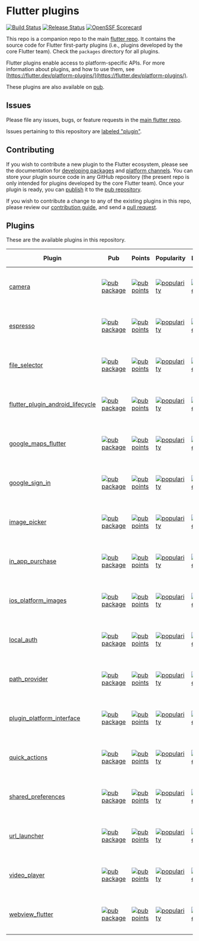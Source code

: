 # Flutter plugins

[![Build Status](https://api.cirrus-ci.com/github/flutter/plugins.svg)](https://cirrus-ci.com/github/flutter/plugins/main)
[![Release Status](https://github.com/flutter/plugins/actions/workflows/release.yml/badge.svg)](https://github.com/flutter/plugins/actions/workflows/release.yml)
[![OpenSSF Scorecard](https://api.securityscorecards.dev/projects/github.com/flutter/plugins/badge)](https://api.securityscorecards.dev/projects/github.com/flutter/plugins)

This repo is a companion repo to the main [flutter
repo](https://github.com/flutter/flutter). It contains the source code for
Flutter first-party plugins (i.e., plugins developed by the core Flutter team).
Check the `packages` directory for all plugins.

Flutter plugins enable access to platform-specific APIs. For more information
about plugins, and how to use them, see
[https://flutter.dev/platform-plugins/](https://flutter.dev/platform-plugins/).

These plugins are also available on
[pub](https://pub.dev/flutter/packages).

## Issues

Please file any issues, bugs, or feature requests in the [main flutter
repo](https://github.com/flutter/flutter/issues/new).

Issues pertaining to this repository are [labeled
"plugin"](https://github.com/flutter/flutter/issues?q=is%3Aopen+is%3Aissue+label%3Aplugin).

## Contributing

If you wish to contribute a new plugin to the Flutter ecosystem, please
see the documentation for [developing packages](https://flutter.dev/developing-packages/) and
[platform channels](https://flutter.dev/platform-channels/). You can store
your plugin source code in any GitHub repository (the present repo is only
intended for plugins developed by the core Flutter team). Once your plugin
is ready, you can [publish](https://flutter.dev/developing-packages/#publish) it
to the [pub repository](https://pub.dev/).

If you wish to contribute a change to any of the existing plugins in this repo,
please review our [contribution guide](https://github.com/flutter/plugins/blob/main/CONTRIBUTING.md),
and send a [pull request](https://github.com/flutter/plugins/pulls).

## Plugins
These are the available plugins in this repository.

| Plugin | Pub | Points | Popularity | Likes | Issues | Pull requests |
|--------|-----|--------|------------|-------|--------|---------------|
| [camera](./packages/camera/) | [![pub package](https://img.shields.io/pub/v/camera.svg)](https://pub.dev/packages/camera) | [![pub points](https://img.shields.io/pub/points/camera)](https://pub.dev/packages/camera/score) | [![popularity](https://img.shields.io/pub/popularity/camera)](https://pub.dev/packages/camera/score) | [![likes](https://img.shields.io/pub/likes/camera)](https://pub.dev/packages/camera/score) | [![GitHub issues by-label](https://img.shields.io/github/issues/flutter/flutter/p:%20camera?label=)](https://github.com/flutter/flutter/labels/p%3A%20camera) | [![GitHub pull requests by-label](https://img.shields.io/github/issues-pr/flutter/plugins/p:%20camera?label=)](https://github.com/flutter/plugins/labels/p%3A%20camera) |
| [espresso](./packages/espresso/) | [![pub package](https://img.shields.io/pub/v/espresso.svg)](https://pub.dev/packages/espresso) | [![pub points](https://img.shields.io/pub/points/espresso)](https://pub.dev/packages/espresso/score) | [![popularity](https://img.shields.io/pub/popularity/espresso)](https://pub.dev/packages/espresso/score) | [![likes](https://img.shields.io/pub/likes/espresso)](https://pub.dev/packages/espresso/score) | [![GitHub issues by-label](https://img.shields.io/github/issues/flutter/flutter/p:%20espresso?label=)](https://github.com/flutter/flutter/labels/p%3A%20espresso) | [![GitHub pull requests by-label](https://img.shields.io/github/issues-pr/flutter/plugins/p:%20espresso?label=)](https://github.com/flutter/plugins/labels/p%3A%20espresso) |
| [file_selector](./packages/file_selector/) | [![pub package](https://img.shields.io/pub/v/file_selector.svg)](https://pub.dev/packages/file_selector) | [![pub points](https://img.shields.io/pub/points/file_selector)](https://pub.dev/packages/file_selector/score) | [![popularity](https://img.shields.io/pub/popularity/file_selector)](https://pub.dev/packages/file_selector/score) | [![likes](https://img.shields.io/pub/likes/file_selector)](https://pub.dev/packages/file_selector/score) | [![GitHub issues by-label](https://img.shields.io/github/issues/flutter/flutter/p:%20file_selector?label=)](https://github.com/flutter/flutter/labels/p%3A%20file_selector) | [![GitHub pull requests by-label](https://img.shields.io/github/issues-pr/flutter/plugins/p:%20file_selector?label=)](https://github.com/flutter/plugins/labels/p%3A%20file_selector) |
| [flutter_plugin_android_lifecycle](./packages/flutter_plugin_android_lifecycle/) | [![pub package](https://img.shields.io/pub/v/flutter_plugin_android_lifecycle.svg)](https://pub.dev/packages/flutter_plugin_android_lifecycle) | [![pub points](https://img.shields.io/pub/points/flutter_plugin_android_lifecycle)](https://pub.dev/packages/flutter_plugin_android_lifecycle/score) | [![popularity](https://img.shields.io/pub/popularity/flutter_plugin_android_lifecycle)](https://pub.dev/packages/flutter_plugin_android_lifecycle/score) | [![likes](https://img.shields.io/pub/likes/flutter_plugin_android_lifecycle)](https://pub.dev/packages/flutter_plugin_android_lifecycle/score) | [![GitHub issues by-label](https://img.shields.io/github/issues/flutter/flutter/p:%20flutter_plugin_android_lifecycle?label=)](https://github.com/flutter/flutter/labels/p%3A%20flutter_plugin_android_lifecycle) | [![GitHub pull requests by-label](https://img.shields.io/github/issues-pr/flutter/plugins/p:%20flutter_plugin_android_lifecycle?label=)](https://github.com/flutter/plugins/labels/p%3A%20flutter_plugin_android_lifecycle) |
| [google_maps_flutter](./packages/google_maps_flutter) | [![pub package](https://img.shields.io/pub/v/google_maps_flutter.svg)](https://pub.dev/packages/google_maps_flutter) | [![pub points](https://img.shields.io/pub/points/google_maps_flutter)](https://pub.dev/packages/google_maps_flutter/score) | [![popularity](https://img.shields.io/pub/popularity/google_maps_flutter)](https://pub.dev/packages/google_maps_flutter/score) | [![likes](https://img.shields.io/pub/likes/google_maps_flutter)](https://pub.dev/packages/google_maps_flutter/score) | [![GitHub issues by-label](https://img.shields.io/github/issues/flutter/flutter/p:%20maps?label=)](https://github.com/flutter/flutter/labels/p%3A%20maps) | [![GitHub pull requests by-label](https://img.shields.io/github/issues-pr/flutter/plugins/p:%20google_maps_flutter?label=)](https://github.com/flutter/plugins/labels/p%3A%20google_maps_flutter) |
| [google_sign_in](./packages/google_sign_in/) | [![pub package](https://img.shields.io/pub/v/google_sign_in.svg)](https://pub.dev/packages/google_sign_in) | [![pub points](https://img.shields.io/pub/points/google_sign_in)](https://pub.dev/packages/google_sign_in/score) | [![popularity](https://img.shields.io/pub/popularity/google_sign_in)](https://pub.dev/packages/google_sign_in/score) | [![likes](https://img.shields.io/pub/likes/google_sign_in)](https://pub.dev/packages/google_sign_in/score) | [![GitHub issues by-label](https://img.shields.io/github/issues/flutter/flutter/p:%20google_sign_in?label=)](https://github.com/flutter/flutter/labels/p%3A%20google_sign_in) | [![GitHub pull requests by-label](https://img.shields.io/github/issues-pr/flutter/plugins/p:%20google_sign_in?label=)](https://github.com/flutter/plugins/labels/p%3A%20google_sign_in) |
| [image_picker](./packages/image_picker/) | [![pub package](https://img.shields.io/pub/v/image_picker.svg)](https://pub.dev/packages/image_picker) | [![pub points](https://img.shields.io/pub/points/image_picker)](https://pub.dev/packages/image_picker/score) | [![popularity](https://img.shields.io/pub/popularity/image_picker)](https://pub.dev/packages/image_picker/score) | [![likes](https://img.shields.io/pub/likes/image_picker)](https://pub.dev/packages/image_picker/score) | [![GitHub issues by-label](https://img.shields.io/github/issues/flutter/flutter/p:%20image_picker?label=)](https://github.com/flutter/flutter/labels/p%3A%20image_picker) | [![GitHub pull requests by-label](https://img.shields.io/github/issues-pr/flutter/plugins/p:%20image_picker?label=)](https://github.com/flutter/plugins/labels/p%3A%20image_picker) |
| [in_app_purchase](./packages/in_app_purchase/) | [![pub package](https://img.shields.io/pub/v/in_app_purchase.svg)](https://pub.dev/packages/in_app_purchase) | [![pub points](https://img.shields.io/pub/points/in_app_purchase)](https://pub.dev/packages/in_app_purchase/score) | [![popularity](https://img.shields.io/pub/popularity/in_app_purchase)](https://pub.dev/packages/in_app_purchase/score) | [![likes](https://img.shields.io/pub/likes/in_app_purchase)](https://pub.dev/packages/in_app_purchase/score) | [![GitHub issues by-label](https://img.shields.io/github/issues/flutter/flutter/p:%20in_app_purchase?label=)](https://github.com/flutter/flutter/labels/p%3A%20in_app_purchase) | [![GitHub pull requests by-label](https://img.shields.io/github/issues-pr/flutter/plugins/p:%20in_app_purchase?label=)](https://github.com/flutter/plugins/labels/p%3A%20in_app_purchase) |
| [ios_platform_images](./packages/ios_platform_images/) | [![pub package](https://img.shields.io/pub/v/ios_platform_images.svg)](https://pub.dev/packages/ios_platform_images) | [![pub points](https://img.shields.io/pub/points/ios_platform_images)](https://pub.dev/packages/ios_platform_images/score) | [![popularity](https://img.shields.io/pub/popularity/ios_platform_images)](https://pub.dev/packages/ios_platform_images/score) | [![likes](https://img.shields.io/pub/likes/ios_platform_images)](https://pub.dev/packages/ios_platform_images/score) | [![GitHub issues by-label](https://img.shields.io/github/issues/flutter/flutter/p:%20ios_platform_images?label=)](https://github.com/flutter/flutter/labels/p%3A%20ios_platform_images) | [![GitHub pull requests by-label](https://img.shields.io/github/issues-pr/flutter/plugins/p:%20ios_platform_images?label=)](https://github.com/flutter/plugins/labels/p%3A%20ios_platform_images) |
| [local_auth](./packages/local_auth/) | [![pub package](https://img.shields.io/pub/v/local_auth.svg)](https://pub.dev/packages/local_auth) | [![pub points](https://img.shields.io/pub/points/local_auth)](https://pub.dev/packages/local_auth/score) | [![popularity](https://img.shields.io/pub/popularity/local_auth)](https://pub.dev/packages/local_auth/score) | [![likes](https://img.shields.io/pub/likes/local_auth)](https://pub.dev/packages/local_auth/score) | [![GitHub issues by-label](https://img.shields.io/github/issues/flutter/flutter/p:%20local_auth?label=)](https://github.com/flutter/flutter/labels/p%3A%20local_auth) | [![GitHub pull requests by-label](https://img.shields.io/github/issues-pr/flutter/plugins/p:%20local_auth?label=)](https://github.com/flutter/plugins/labels/p%3A%20local_auth) |
| [path_provider](./packages/path_provider/) | [![pub package](https://img.shields.io/pub/v/path_provider.svg)](https://pub.dev/packages/path_provider) | [![pub points](https://img.shields.io/pub/points/path_provider)](https://pub.dev/packages/path_provider/score) | [![popularity](https://img.shields.io/pub/popularity/path_provider)](https://pub.dev/packages/path_provider/score) | [![likes](https://img.shields.io/pub/likes/path_provider)](https://pub.dev/packages/path_provider/score) | [![GitHub issues by-label](https://img.shields.io/github/issues/flutter/flutter/p:%20path_provider?label=)](https://github.com/flutter/flutter/labels/p%3A%20path_provider) | [![GitHub pull requests by-label](https://img.shields.io/github/issues-pr/flutter/plugins/p:%20path_provider?label=)](https://github.com/flutter/plugins/labels/p%3A%20path_provider) |
| [plugin_platform_interface](./packages/plugin_platform_interface/) | [![pub package](https://img.shields.io/pub/v/plugin_platform_interface.svg)](https://pub.dev/packages/plugin_platform_interface) | [![pub points](https://img.shields.io/pub/points/plugin_platform_interface)](https://pub.dev/packages/plugin_platform_interface/score) | [![popularity](https://img.shields.io/pub/popularity/plugin_platform_interface)](https://pub.dev/packages/plugin_platform_interface/score) | [![likes](https://img.shields.io/pub/likes/plugin_platform_interface)](https://pub.dev/packages/plugin_platform_interface/score) | [![GitHub issues by-label](https://img.shields.io/github/issues/flutter/flutter/p:%20plugin_platform_interface?label=)](https://github.com/flutter/flutter/labels/p%3A%20plugin_platform_interface) | [![GitHub pull requests by-label](https://img.shields.io/github/issues-pr/flutter/plugins/p:%20plugin_platform_interface?label=)](https://github.com/flutter/plugins/labels/p%3A%20plugin_platform_interface) |
| [quick_actions](./packages/quick_actions/) | [![pub package](https://img.shields.io/pub/v/quick_actions.svg)](https://pub.dev/packages/quick_actions) | [![pub points](https://img.shields.io/pub/points/quick_actions)](https://pub.dev/packages/quick_actions/score) | [![popularity](https://img.shields.io/pub/popularity/quick_actions)](https://pub.dev/packages/quick_actions/score) | [![likes](https://img.shields.io/pub/likes/quick_actions)](https://pub.dev/packages/quick_actions/score) | [![GitHub issues by-label](https://img.shields.io/github/issues/flutter/flutter/p:%20quick_actions?label=)](https://github.com/flutter/flutter/labels/p%3A%20quick_actions) | [![GitHub pull requests by-label](https://img.shields.io/github/issues-pr/flutter/plugins/p:%20quick_actions?label=)](https://github.com/flutter/plugins/labels/p%3A%20quick_actions) |
| [shared_preferences](./packages/shared_preferences/) | [![pub package](https://img.shields.io/pub/v/shared_preferences.svg)](https://pub.dev/packages/shared_preferences) | [![pub points](https://img.shields.io/pub/points/shared_preferences)](https://pub.dev/packages/shared_preferences/score) | [![popularity](https://img.shields.io/pub/popularity/shared_preferences)](https://pub.dev/packages/shared_preferences/score) | [![likes](https://img.shields.io/pub/likes/shared_preferences)](https://pub.dev/packages/shared_preferences/score) | [![GitHub issues by-label](https://img.shields.io/github/issues/flutter/flutter/p:%20shared_preferences?label=)](https://github.com/flutter/flutter/labels/p%3A%20shared_preferences) | [![GitHub pull requests by-label](https://img.shields.io/github/issues-pr/flutter/plugins/p:%20shared_preferences?label=)](https://github.com/flutter/plugins/labels/p%3A%20shared_preferences) |
| [url_launcher](./packages/url_launcher/) | [![pub package](https://img.shields.io/pub/v/url_launcher.svg)](https://pub.dev/packages/url_launcher) | [![pub points](https://img.shields.io/pub/points/url_launcher)](https://pub.dev/packages/url_launcher/score) | [![popularity](https://img.shields.io/pub/popularity/url_launcher)](https://pub.dev/packages/url_launcher/score) | [![likes](https://img.shields.io/pub/likes/url_launcher)](https://pub.dev/packages/url_launcher/score) | [![GitHub issues by-label](https://img.shields.io/github/issues/flutter/flutter/p:%20url_launcher?label=)](https://github.com/flutter/flutter/labels/p%3A%20url_launcher) | [![GitHub pull requests by-label](https://img.shields.io/github/issues-pr/flutter/plugins/p:%20url_launcher?label=)](https://github.com/flutter/plugins/labels/p%3A%20url_launcher) |
| [video_player](./packages/video_player/) | [![pub package](https://img.shields.io/pub/v/video_player.svg)](https://pub.dev/packages/video_player) | [![pub points](https://img.shields.io/pub/points/video_player)](https://pub.dev/packages/video_player/score) | [![popularity](https://img.shields.io/pub/popularity/video_player)](https://pub.dev/packages/video_player/score) | [![likes](https://img.shields.io/pub/likes/video_player)](https://pub.dev/packages/video_player/score) | [![GitHub issues by-label](https://img.shields.io/github/issues/flutter/flutter/p:%20video_player?label=)](https://github.com/flutter/flutter/labels/p%3A%20video_player) | [![GitHub pull requests by-label](https://img.shields.io/github/issues-pr/flutter/plugins/p:%20video_player?label=)](https://github.com/flutter/plugins/labels/p%3A%20video_player) |
| [webview_flutter](./packages/webview_flutter/) | [![pub package](https://img.shields.io/pub/v/webview_flutter.svg)](https://pub.dev/packages/webview_flutter) | [![pub points](https://img.shields.io/pub/points/webview_flutter)](https://pub.dev/packages/webview_flutter/score) | [![popularity](https://img.shields.io/pub/popularity/webview_flutter)](https://pub.dev/packages/webview_flutter/score) | [![likes](https://img.shields.io/pub/likes/webview_flutter)](https://pub.dev/packages/webview_flutter/score) | [![GitHub issues by-label](https://img.shields.io/github/issues/flutter/flutter/p:%20webview?label=)](https://github.com/flutter/flutter/labels/p%3A%20webview) | [![GitHub pull requests by-label](https://img.shields.io/github/issues-pr/flutter/plugins/p:%20webview_flutter?label=)](https://github.com/flutter/plugins/labels/p%3A%20webview_flutter) |
